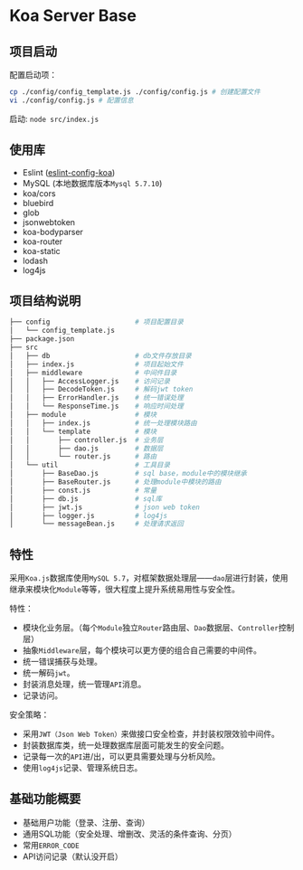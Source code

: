 # Koa Server Base

## 项目启动

配置启动项：

```sh
cp ./config/config_template.js ./config/config.js # 创建配置文件
vi ./config/config.js # 配置信息
```

启动: `node src/index.js`

## 使用库

- Eslint ([eslint-config-koa](https://github.com/koajs/eslint-config-koa))
- MySQL (本地数据库版本`Mysql 5.7.10`)
- koa/cors
- bluebird
- glob
- jsonwebtoken
- koa-bodyparser
- koa-router
- koa-static
- lodash
- log4js

## 项目结构说明

```sh
├── config                     # 项目配置目录
│   └── config_template.js
├── package.json
├── src
│   ├── db                     # db文件存放目录
│   ├── index.js               # 项目起始文件
│   ├── middleware             # 中间件目录
│   │   ├── AccessLogger.js    # 访问记录
│   │   ├── DecodeToken.js     # 解码jwt token
│   │   ├── ErrorHandler.js    # 统一错误处理
│   │   └── ResponseTime.js    # 响应时间处理
│   ├── module                 # 模块
│   │   ├── index.js           # 统一处理模块路由
│   │   └── template           # 模块
│   │       ├── controller.js  # 业务层
│   │       ├── dao.js         # 数据层
│   │       └── router.js      # 路由
│   └── util                   # 工具目录
│       ├── BaseDao.js         # sql base，module中的模块继承
│       ├── BaseRouter.js      # 处理module中模块的路由
│       ├── const.js           # 常量
│       ├── db.js              # sql库
│       ├── jwt.js             # json web token
│       ├── logger.js          # log4js
│       └── messageBean.js     # 处理请求返回
```

## 特性

采用`Koa.js`数据库使用`MySQL 5.7`，对框架数据处理层——`dao`层进行封装，使用继承来模块化`Module`等等，很大程度上提升系统易用性与安全性。

特性：
- 模块化业务层。（每个`Module`独立`Router`路由层、`Dao`数据层、`Controller`控制层）
- 抽象`Middleware`层，每个模块可以更方便的组合自己需要的中间件。
- 统一错误捕获与处理。
- 统一解码`jwt`。
- 封装消息处理，统一管理`API`消息。
- 记录访问。

安全策略：
- 采用`JWT（Json Web Token）`来做接口安全检查，并封装权限效验中间件。
- 封装数据库类，统一处理数据库层面可能发生的安全问题。
- 记录每一次的`API`进/出，可以更具需要处理与分析风险。
- 使用`log4js`记录、管理系统日志。


## 基础功能概要

- 基础用户功能（登录、注册、查询）
- 通用SQL功能（安全处理、增删改、灵活的条件查询、分页）
- 常用`ERROR_CODE`
- API访问记录（默认没开启）
